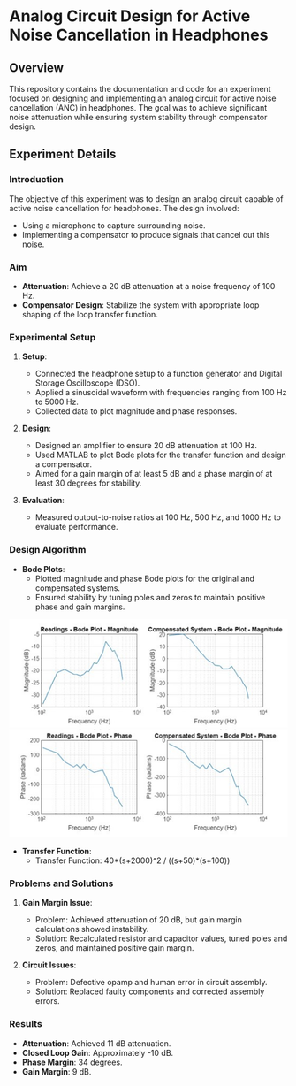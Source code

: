 # Analog Circuit Design for Active Noise Cancellation in Headphones

## Overview

This repository contains the documentation and code for an experiment focused on designing and implementing an analog circuit for active noise cancellation (ANC) in headphones. The goal was to achieve significant noise attenuation while ensuring system stability through compensator design.

## Experiment Details

### Introduction

The objective of this experiment was to design an analog circuit capable of active noise cancellation for headphones. The design involved:
- Using a microphone to capture surrounding noise.
- Implementing a compensator to produce signals that cancel out this noise.

### Aim

- **Attenuation**: Achieve a 20 dB attenuation at a noise frequency of 100 Hz.
- **Compensator Design**: Stabilize the system with appropriate loop shaping of the loop transfer function.

### Experimental Setup

1. **Setup**:
   - Connected the headphone setup to a function generator and Digital Storage Oscilloscope (DSO).
   - Applied a sinusoidal waveform with frequencies ranging from 100 Hz to 5000 Hz.
   - Collected data to plot magnitude and phase responses.

2. **Design**:
   - Designed an amplifier to ensure 20 dB attenuation at 100 Hz.
   - Used MATLAB to plot Bode plots for the transfer function and design a compensator.
   - Aimed for a gain margin of at least 5 dB and a phase margin of at least 30 degrees for stability.

3. **Evaluation**:
   - Measured output-to-noise ratios at 100 Hz, 500 Hz, and 1000 Hz to evaluate performance.

### Design Algorithm

- **Bode Plots**:
  - Plotted magnitude and phase Bode plots for the original and compensated systems.
  - Ensured stability by tuning poles and zeros to maintain positive phase and gain margins.
  
![Magnitude Bode Plot](Magnitude_Bode_Plot.jpg)
![Phase Bode Plot](Phase_Bode_Plot.jpg)

- **Transfer Function**:
  - Transfer Function: 40*(s+2000)^2 / ((s+50)*(s+100))


### Problems and Solutions

1. **Gain Margin Issue**:
   - Problem: Achieved attenuation of 20 dB, but gain margin calculations showed instability.
   - Solution: Recalculated resistor and capacitor values, tuned poles and zeros, and maintained positive gain margin.

2. **Circuit Issues**:
   - Problem: Defective opamp and human error in circuit assembly.
   - Solution: Replaced faulty components and corrected assembly errors.

### Results

- **Attenuation**: Achieved 11 dB attenuation.
- **Closed Loop Gain**: Approximately -10 dB.
- **Phase Margin**: 34 degrees.
- **Gain Margin**: 9 dB.
